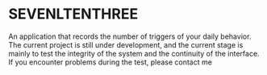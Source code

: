 # SEVENLTENTHREE
An application that records the number of triggers of your daily behavior. The current project is still under development, and the current stage is mainly to test the integrity of the system and the continuity of the interface. If you encounter problems during the test, please contact me
